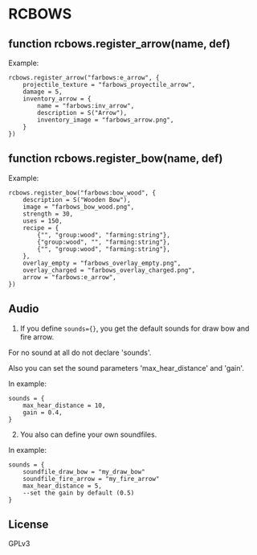 # RCBOWS

## function rcbows.register_arrow(name, def)
Example:
```
rcbows.register_arrow("farbows:e_arrow", {
	projectile_texture = "farbows_proyectile_arrow",
	damage = 5,
	inventory_arrow = {
		name = "farbows:inv_arrow",
		description = S("Arrow"),
		inventory_image = "farbows_arrow.png",
	}
})
```
## function rcbows.register_bow(name, def)
Example:
```
rcbows.register_bow("farbows:bow_wood", {
	description = S("Wooden Bow"),
	image = "farbows_bow_wood.png",
	strength = 30,
	uses = 150,
	recipe = {
		{"", "group:wood", "farming:string"},
		{"group:wood", "", "farming:string"},
		{"", "group:wood", "farming:string"},
	},
	overlay_empty = "farbows_overlay_empty.png",
	overlay_charged = "farbows_overlay_charged.png",
	arrow = "farbows:e_arrow",
})
```

## Audio

1. If you define ``sounds={}``, you get the default sounds for draw bow and fire arrow.

For no sound at all do not declare 'sounds'.

Also you can set the sound parameters 'max_hear_distance' and 'gain'.

In example:
```
sounds = {
	max_hear_distance = 10,
	gain = 0.4,
}
```

2. You also can define your own soundfiles.

In example:
```
sounds = {
	soundfile_draw_bow = "my_draw_bow"
	soundfile_fire_arrow = "my_fire_arrow"
	max_hear_distance = 5,
	--set the gain by default (0.5)
}
```

## License
GPLv3
